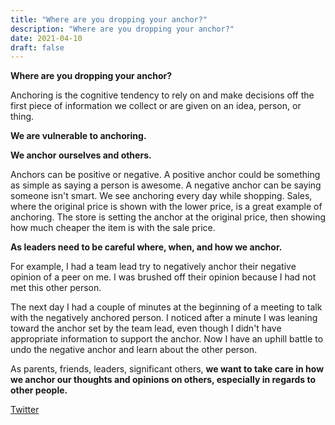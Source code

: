 ```yaml
---
title: "Where are you dropping your anchor?"
description: "Where are you dropping your anchor?"
date: 2021-04-10
draft: false
---
```

**Where are you dropping your anchor?**

Anchoring is the cognitive tendency to rely on and make decisions off the first piece of information we collect or are given on an idea, person, or thing.

**We are vulnerable to anchoring.**

**We anchor ourselves and others.**

Anchors can be positive or negative.  A positive anchor could be something as simple as saying a person is awesome. A negative anchor can be saying someone isn't smart.  We see anchoring every day while shopping. Sales, where the original price is shown with the lower price, is a great example of anchoring. The store is setting the anchor at the original price, then showing how much cheaper the item is with the sale price.

**As leaders need to be careful where, when, and how we anchor.**

For example, I had a team lead try to negatively anchor their negative opinion of a peer on me. I was brushed off their opinion because I had not met this other person. 

The next day I had a couple of minutes at the beginning of a meeting to talk with the negatively anchored person. I noticed after a minute I was leaning toward the anchor set by the team lead, even though I didn't have appropriate information to support the anchor. Now I have an uphill battle to undo the negative anchor and learn about the other person.

As parents, friends, leaders, significant others, **we want to take care in how we anchor our thoughts and opinions on others, especially in regards to other people.**

[Twitter](https://twitter.com/hippiebikeracer/status/1380868198887780354?s=20)
